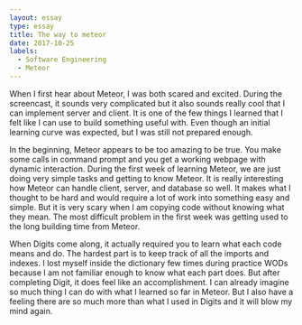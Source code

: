 ```yaml
---
layout: essay
type: essay
title: The way to meteor
date: 2017-10-25
labels:
  - Software Engineering
  - Meteor
---
```


When I first hear about Meteor, I was both scared and excited.  During the screencast, it sounds very complicated but it also sounds really cool that I can implement server and client. It is one of the few things I learned that I felt like I can use to build something useful with. Even though an initial learning curve was expected, but I was still not prepared enough. 

In the beginning, Meteor appears to be too amazing to be true. You make some calls in command prompt and you get a working webpage with dynamic interaction. During the first week of learning Meteor, we are just doing very simple tasks and getting to know Meteor. It is really interesting how Meteor can handle client, server, and database so well. It makes what I thought to be hard and would require a lot of work into something easy and simple. But it is very scary when I am copying code without knowing what they mean. The most difficult problem in the first week was getting used to the long building time from Meteor. 

When Digits come along, it actually required you to learn what each code means and do. The hardest part is to keep track of all the imports and indexes. I lost myself inside the dictionary few times during practice WODs because I am not familiar enough to know what each part does. But after completing Digit, it does feel like an accomplishment. I can already imagine so much thing I can do with what I learned so far in Meteor. But I also have a feeling there are so much more than what I used in Digits and it will blow my mind again.     

